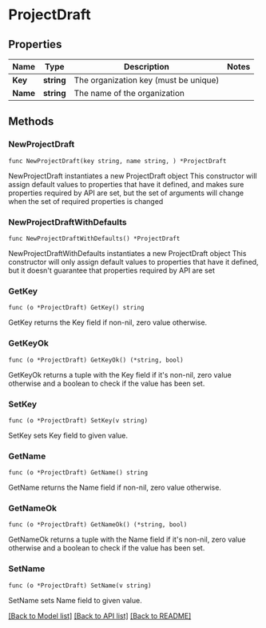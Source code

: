 # ProjectDraft

## Properties

Name | Type | Description | Notes
------------ | ------------- | ------------- | -------------
**Key** | **string** | The organization key (must be unique) | 
**Name** | **string** | The name of the organization | 

## Methods

### NewProjectDraft

`func NewProjectDraft(key string, name string, ) *ProjectDraft`

NewProjectDraft instantiates a new ProjectDraft object
This constructor will assign default values to properties that have it defined,
and makes sure properties required by API are set, but the set of arguments
will change when the set of required properties is changed

### NewProjectDraftWithDefaults

`func NewProjectDraftWithDefaults() *ProjectDraft`

NewProjectDraftWithDefaults instantiates a new ProjectDraft object
This constructor will only assign default values to properties that have it defined,
but it doesn't guarantee that properties required by API are set

### GetKey

`func (o *ProjectDraft) GetKey() string`

GetKey returns the Key field if non-nil, zero value otherwise.

### GetKeyOk

`func (o *ProjectDraft) GetKeyOk() (*string, bool)`

GetKeyOk returns a tuple with the Key field if it's non-nil, zero value otherwise
and a boolean to check if the value has been set.

### SetKey

`func (o *ProjectDraft) SetKey(v string)`

SetKey sets Key field to given value.


### GetName

`func (o *ProjectDraft) GetName() string`

GetName returns the Name field if non-nil, zero value otherwise.

### GetNameOk

`func (o *ProjectDraft) GetNameOk() (*string, bool)`

GetNameOk returns a tuple with the Name field if it's non-nil, zero value otherwise
and a boolean to check if the value has been set.

### SetName

`func (o *ProjectDraft) SetName(v string)`

SetName sets Name field to given value.



[[Back to Model list]](../README.md#documentation-for-models) [[Back to API list]](../README.md#documentation-for-api-endpoints) [[Back to README]](../README.md)


